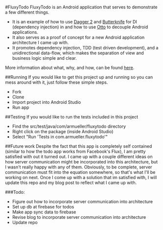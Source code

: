 #FluxyTodo
FluxyTodo is an Android application that serves to demonstrate a few different things.
- It is an example of how to use [Dagger 2](http://google.github.io/dagger/) and [Butterknife](http://jakewharton.github.io/butterknife/) for DI (dependency injection) in and how to use [Otto](http://square.github.io/otto/) to decouple Android applications.
- It also serves as a proof of concept for a new Android application architecture I came up with.
- It promotes dependency injection, TDD (test driven development), and a unidirectional data-flow, which makes the separation of view and business logic simple and clear.

More information about what, why, and how, can be found [here](http://armueller.github.io/android/2015/03/28/flux-and-android.html).

##Running
If you would like to get this project up and running so you can mess around with it, just follow these simple steps.
- Fork
- Clone
- Import project into Android Studio
- Run app

##Testing
If you would like to run the tests included in this project
- Find the src/test/java/com/armueller/fluxytodo directory
- Right click on the package (inside Android Studio)
- Select "Run 'Tests in com.armueller.fluxytodo'"

##Future work
Despite the fact that this app is completely self contained (similar to how the todo app works from Facebook's Flux), I am pretty satisfied with out it turned out.  I came up with a couple different ideas on how server communication might be incorporated into this architecture, but I wasn't really happy with any of them.  Obviously, to be complete, server communication must fit into the equation somewhere, so that's what I'll be working on next.  Once I come up with a solution that im satisfied with, I will update this repo and my blog post to reflect what I came up with.

###Todo:
- Figure out how to incorporate server communication into architecture
- Set up db at firebase for todos
- Make app sync data to firebase
- Revise blog to incorporate server communication into architecture
- Update repo
